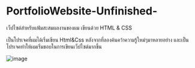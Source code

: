 # PortfolioWebsite-Unfinished-
เว็ปไซต์สำหรับแฟ้มสะสมผลงานของผม เขียนด้วย HTML &amp; CSS

เป็นโปรเจคที่ผมได้เริ่มเขียน Html&Css หลังจากที่ลองค้นคว้าความรู้ใหม่ๆมาหลายอย่าง
และเป็นโปรเจคทำให้ผมเริ่มชอบในการเขียนเว็ปไซต์มากขึ้น

![image](https://github.com/armmya/PortfolioWebsite-Unfinished-/assets/93005440/f2b483a4-0878-4a3d-a39f-da8c4a7817af)
